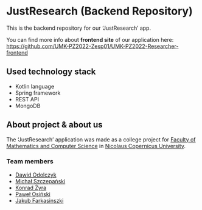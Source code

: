 # JustResearch (Backend Repository)

This is the backend repository for our ‘JustResearch’ app.

You can find more info about **frontend site** of our application here: https://github.com/UMK-PZ2022-Zesp01/UMK-PZ2022-Researcher-frontend

## Used technology stack
* Kotlin language
* Spring framework
* REST API
* MongoDB

## About project & about us

The ‘JustResearch’ application was made as a college project for [Faculty of Mathematics and Computer Science](https://www.mat.umk.pl/) in [Nicolaus Copernicus University](https://www.umk.pl).

### Team members
* [Dawid Odolczyk](https://github.com/odolczykd)
* [Michał Szczepański](https://github.com/RimbiBimbi1)
* [Konrad Żyra](https://github.com/Zyrekk)
* [Paweł Osiński](https://github.com/osik2000)
* [Jakub Farkasinszki](https://github.com/JJJayKob)